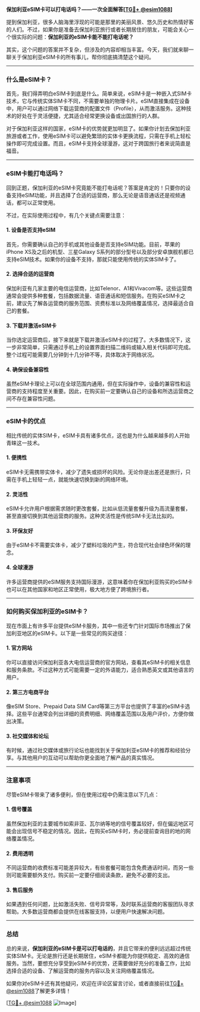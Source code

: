 **保加利亚eSIM卡可以打电话吗？——一次全面解答[[TG💪+ @esim1088](https://t.me/s/esim1088)]**

提到保加利亚，很多人脑海里浮现的可能是那里的美丽风景、悠久历史和热情好客的人们。不过，如果你是准备去保加利亚旅行或者长期居住的朋友，可能会关心一个很实际的问题：**保加利亚的eSIM卡能不能打电话呢？**  

其实，这个问题的答案并不复杂，但涉及的内容却相当丰富。今天，我们就来聊一聊关于保加利亚eSIM卡的所有事儿，帮你彻底搞清楚这个疑问。

---

### 什么是eSIM卡？

首先，我们得弄明白eSIM卡到底是什么。简单来说，eSIM卡是一种嵌入式SIM卡技术，它与传统实体SIM卡不同，不需要单独的物理卡片。eSIM直接集成在设备中，用户可以通过网络下载运营商的配置文件（Profile），从而激活服务。这种技术的好处在于灵活便捷，尤其适合经常更换设备或出国旅行的人群。

对于保加利亚这样的国家，eSIM卡的优势就更加明显了。如果你计划去保加利亚旅游或者工作，使用eSIM卡可以避免繁琐的实体卡更换流程，只需在手机上轻松操作即可完成设置。而且，eSIM卡支持全球漫游，这对于跨国旅行者来说简直是福音。

---

### eSIM卡能打电话吗？

回到正题，保加利亚的eSIM卡究竟能不能打电话呢？答案是肯定的！只要你的设备支持eSIM功能，并且选择了合适的运营商，那么无论是语音通话还是视频通话，都可以正常使用。

不过，在实际使用过程中，有几个关键点需要注意：

#### 1. **设备是否支持eSIM**
首先，你需要确认自己的手机或其他设备是否支持eSIM功能。目前，苹果的iPhone XS及之后的机型、三星Galaxy S系列的部分型号以及部分安卓旗舰机都已支持eSIM技术。如果你的设备不支持，那就只能使用传统的实体SIM卡了。

#### 2. **选择合适的运营商**
保加利亚有几家主要的电信运营商，比如Telenor、A1和Vivacom等。这些运营商通常会提供多种套餐，包括数据流量、语音通话和短信服务。在购买eSIM卡之前，建议先了解各运营商的服务范围、资费标准以及网络覆盖情况，选择最适合自己的套餐。

#### 3. **下载并激活eSIM卡**
当你选定运营商后，接下来就是下载并激活eSIM卡的过程了。大多数情况下，这一步非常简单，只需通过手机上的设置界面扫描二维码或输入相关代码即可完成。整个过程可能需要几分钟到十几分钟不等，具体取决于网络状况。

#### 4. **确保设备兼容性**
虽然eSIM卡理论上可以在全球范围内通用，但在实际操作中，设备的兼容性和运营商的支持程度至关重要。因此，在购买前一定要确认自己的设备和所选运营商之间不存在兼容性问题。

---

### eSIM卡的优点

相比传统的实体SIM卡，eSIM卡具有诸多优点，这也是为什么越来越多的人开始青睐这一技术。

#### 1. **便携性**
eSIM卡无需携带实体卡，减少了遗失或损坏的风险。无论你是出差还是旅行，只需在手机上轻轻一点，就能快速切换到新的网络环境。

#### 2. **灵活性**
eSIM卡允许用户根据需求随时更改套餐，比如从低流量套餐升级为高流量套餐，甚至直接切换到其他运营商的服务。这种灵活性是传统SIM卡无法比拟的。

#### 3. **环保友好**
由于eSIM卡不需要实体卡，减少了塑料垃圾的产生，符合现代社会绿色环保的理念。

#### 4. **全球漫游**
许多运营商提供的eSIM服务支持国际漫游，这意味着你在保加利亚购买的eSIM卡也可以在其他国家和地区正常使用，极大地方便了跨境旅行者。

---

### 如何购买保加利亚的eSIM卡？

现在市面上有许多平台提供eSIM卡服务，其中一些还专门针对国际市场推出了保加利亚地区的eSIM卡。以下是一些常见的购买途径：

#### 1. **官方网站**
你可以直接访问保加利亚各大电信运营商的官方网站，查看其eSIM卡的相关信息和服务条款。不过这种方式可能需要一定的外语能力，适合熟悉英文或其他语言的用户。

#### 2. **第三方电商平台**
像eSIM Store、Prepaid Data SIM Card等第三方平台也提供了丰富的eSIM卡选择。这些平台通常会列出详细的资费明细、网络覆盖范围以及用户评价，方便你做出决策。

#### 3. **社交媒体和论坛**
有时候，通过社交媒体或旅行论坛也能找到关于保加利亚eSIM卡的推荐和经验分享。与其他用户的互动可以帮助你更全面地了解产品的真实情况。

---

### 注意事项

尽管eSIM卡带来了诸多便利，但在使用过程中仍需注意以下几点：

#### 1. **信号覆盖**
虽然保加利亚的主要城市如索非亚、瓦尔纳等地的信号覆盖较好，但在偏远地区可能会出现信号不稳定的情况。因此，在购买eSIM卡时，务必提前查询目的地的网络覆盖情况。

#### 2. **费用透明**
不同运营商的收费标准可能差异较大，有些套餐可能包含免费通话时间，而另一些则可能需要额外支付。购买前一定要仔细阅读条款，避免不必要的支出。

#### 3. **售后服务**
如果遇到任何问题，比如激活失败、信号异常等，及时联系运营商的客服团队寻求帮助。大多数运营商都会提供在线客服支持，以便用户快速解决问题。

---

### 总结

总的来说，**保加利亚的eSIM卡是可以打电话的**，并且它带来的便利远远超过传统实体SIM卡。无论是旅行还是长期居住，eSIM卡都能为你提供稳定、高效的通信服务。当然，要想充分享受到eSIM卡的优势，还需要做好充分的准备工作，比如选择合适的设备、了解运营商的服务内容以及关注网络覆盖情况。

如果你对eSIM卡还有其他疑问，欢迎在评论区留言讨论，或者直接前往[TG💪+ @esim1088](https://t.me/s/esim1088)了解更多详情！

[[TG💪+ @esim1088](https://t.me/s/esim1088) ![Image](https://i.postimg.cc/4NQfJmqS/Snipaste-2025-05-13-00-14-12.png)]